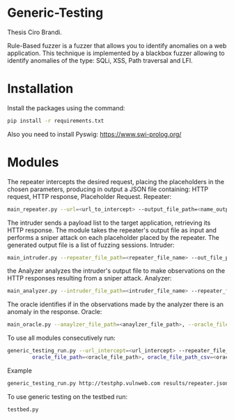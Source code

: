 # Generic-Testing
Thesis Ciro Brandi.

Rule-Based fuzzer is a fuzzer that allows you to identify anomalies on a web application. This technique is implemented by a blackbox fuzzer allowing to identify anomalies of the type: SQLi, XSS, Path traversal and LFI.
# Installation
Install the packages using the command:
```bash 
pip install -r requirements.txt
```
Also you need to install Pyswig: https://www.swi-prolog.org/
# Modules
The repeater intercepts the desired request, placing the placeholders in the chosen parameters, producing in output a JSON file containing: HTTP request, HTTP response, Placeholder Request.
Repeater:
```bash 
main_repeater.py --url=<url_to_intercept> --output_file_path=<name_output_file.json>
```
The intruder sends a payload list to the target application, retrieving its HTTP response. The module takes the repeater's output file as input and performs a sniper attack on each placeholder placed by the repeater. The generated output file is a list of fuzzing sessions.
Intruder:
```bash 
main_intruder.py --repeater_file_path=<repeater_file_name> --out_file_path=<name_output_file.json>
```
the Analyzer analyzes the intruder's output file to make observations on the HTTP responses resulting from a sniper attack.
Analyzer:
```bash 
main_analyzer.py --intruder_file_path=<intruder_file_name> --repeater_file_path=<repeater_file_name> --analyzer_file_path=<analyzer_output_file>
```
The oracle identifies if in the observations made by the analyzer there is an anomaly in the response.
Oracle:
```bash 
main_oracle.py --anaylzer_file_path=<anaylzer_file_path>, --oracle_file_path=<oracle_output_file_path>, oracle_file_path_csv=<oracle_output_file_path>
```
To use all modules consecutively run:
```bash 
generic_testing_run.py --url_intercept=<url_intercept> --repeater_file_path=<repeater_file_path> intruder_file_path=<intruder_file_path>, <analyzer_file_path_csv>, <analyzer_file_path_json>,
        oracle_file_path=<oracle_file_path>, oracle_file_path_csv=<oracle_file_path_csv>
```
Example
```bash
generic_testing_run.py http://testphp.vulnweb.com results/repeater.json results/intruder.json results/observer.csv results/observer.json
```
To use generic testing on the testbed run:
```bash
testbed.py
```
